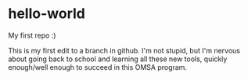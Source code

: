 # hello-world
My first repo :)

This is my first edit to a branch in github.
I'm not stupid, but I'm nervous about going back to school and learning all these new tools, quickly enough/well enough to succeed in this OMSA program.
